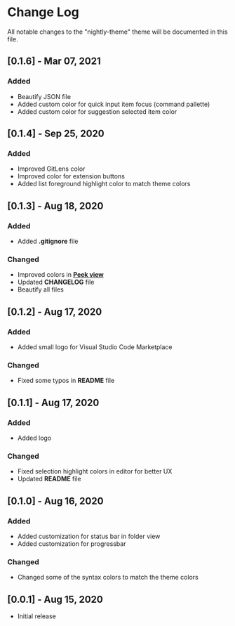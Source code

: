 # Change Log

All notable changes to the "nightly-theme" theme will be documented in this file.

## [0.1.6] - Mar 07, 2021

### Added

-   Beautify JSON file
-   Added custom color for quick input item focus (command pallette)
-   Added custom color for suggestion selected item color

## [0.1.4] - Sep 25, 2020

### Added

-   Improved GitLens color
-   Improved color for extension buttons
-   Added list foreground highlight color to match theme colors

## [0.1.3] - Aug 18, 2020

### Added

-   Added **.gitignore** file

### Changed

-   Improved colors in [**Peek view**](https://code.visualstudio.com/docs/getstarted/tips-and-tricks#_peek)
-   Updated **CHANGELOG** file
-   Beautify all files

## [0.1.2] - Aug 17, 2020

### Added

-   Added small logo for Visual Studio Code Marketplace

### Changed

-   Fixed some typos in **README** file

## [0.1.1] - Aug 17, 2020

### Added

-   Added logo

### Changed

-   Fixed selection highlight colors in editor for better UX
-   Updated **README** file

## [0.1.0] - Aug 16, 2020

### Added

-   Added customization for status bar in folder view
-   Added customization for progressbar

### Changed

-   Changed some of the syntax colors to match the theme colors

## [0.0.1] - Aug 15, 2020

-   Initial release
